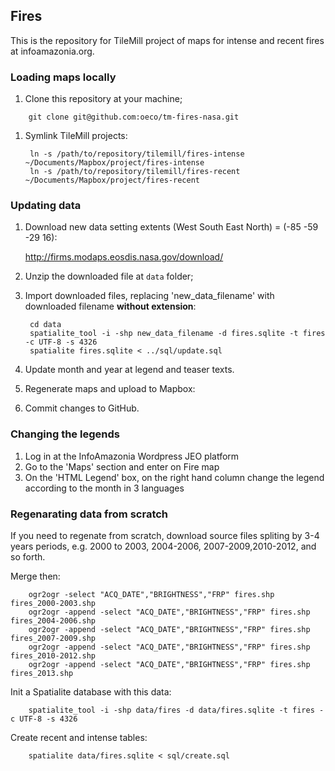 ## Fires

This is the repository for TileMill project of maps for intense and recent fires at infoamazonia.org.

### Loading maps locally

1. Clone this repository at your machine;

```    
    git clone git@github.com:oeco/tm-fires-nasa.git
```

1. Symlink TileMill projects:

		ln -s /path/to/repository/tilemill/fires-intense ~/Documents/Mapbox/project/fires-intense 
		ln -s /path/to/repository/tilemill/fires-recent ~/Documents/Mapbox/project/fires-recent	

### Updating data

1. Download new data setting extents (West South East North) = (-85 -59 -29 16):

    http://firms.modaps.eosdis.nasa.gov/download/

1. Unzip the downloaded file at `data` folder;

1. Import downloaded files, replacing 'new_data_filename' with downloaded filename **without extension**:

		cd data
		spatialite_tool -i -shp new_data_filename -d fires.sqlite -t fires -c UTF-8 -s 4326
		spatialite fires.sqlite < ../sql/update.sql

1. Update month and year at legend and teaser texts. 

1. Regenerate maps and upload to Mapbox:

1. Commit changes to GitHub.

### Changing the legends

1. Log in at the InfoAmazonia Wordpress JEO platform
2. Go to the 'Maps' section and enter on Fire map
3. On the 'HTML Legend' box, on the right hand column change the legend according to the month in 3 languages 

### Regenarating data from scratch

If you need to regenate from scratch, download source files spliting by 3-4 years periods, e.g. 2000 to 2003, 2004-2006, 2007-2009,2010-2012, and so forth.

Merge then:

		ogr2ogr -select "ACQ_DATE","BRIGHTNESS","FRP" fires.shp fires_2000-2003.shp
		ogr2ogr -append -select "ACQ_DATE","BRIGHTNESS","FRP" fires.shp fires_2004-2006.shp
		ogr2ogr -append -select "ACQ_DATE","BRIGHTNESS","FRP" fires.shp fires_2007-2009.shp
		ogr2ogr -append -select "ACQ_DATE","BRIGHTNESS","FRP" fires.shp fires_2010-2012.shp
		ogr2ogr -append -select "ACQ_DATE","BRIGHTNESS","FRP" fires.shp fires_2013.shp
	
Init a Spatialite database with this data:

		spatialite_tool -i -shp data/fires -d data/fires.sqlite -t fires -c UTF-8 -s 4326
	
Create recent and intense tables:

		spatialite data/fires.sqlite < sql/create.sql
		
